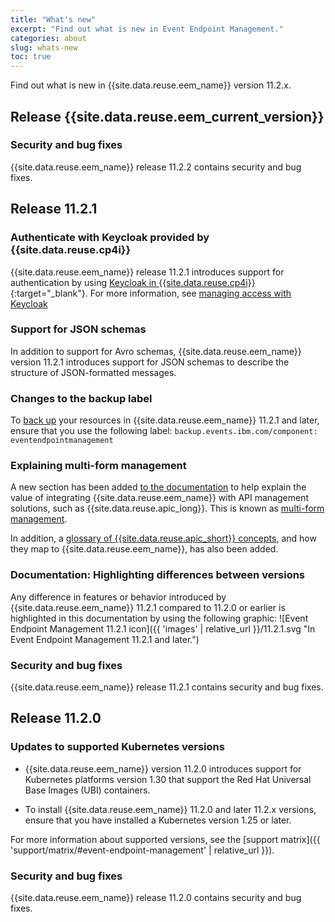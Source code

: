 ```yaml
---
title: "What's new"
excerpt: "Find out what is new in Event Endpoint Management."
categories: about
slug: whats-new
toc: true
---
```


Find out what is new in {{site.data.reuse.eem_name}} version 11.2.x.

## Release {{site.data.reuse.eem_current_version}}

### Security and bug fixes

{{site.data.reuse.eem_name}} release 11.2.2 contains security and bug fixes.

## Release 11.2.1

### Authenticate with Keycloak provided by {{site.data.reuse.cp4i}}

{{site.data.reuse.eem_name}} release 11.2.1 introduces support for authentication by using [Keycloak in {{site.data.reuse.cp4i}}](https://www.ibm.com/docs/en/cloud-paks/cp-integration/16.1.0?topic=administering-identity-access-management){:target="_blank"}. For more information, see [managing access with Keycloak](../../security/managing-access/#setting-up-integration-keycloak-authentication)

### Support for JSON schemas

In addition to support for Avro schemas, {{site.data.reuse.eem_name}} version 11.2.1 introduces support for JSON schemas to describe the structure of JSON-formatted messages.

### Changes to the backup label

To [back up](../../installing/backup-restore#backing-up) your resources in {{site.data.reuse.eem_name}} 11.2.1 and later, ensure that you use the following label: `backup.events.ibm.com/component: eventendpointmanagement`

### Explaining multi-form management

A new section has been added [to the documentation](../../api-and-event-management/overview) to help explain the value of integrating {{site.data.reuse.eem_name}} with API management solutions, such as {{site.data.reuse.apic_long}}. This is known as [multi-form management](../../integrating-with-apic/apic-eem-concepts/#multi-form-api-management).

In addition, a [glossary of {{site.data.reuse.apic_short}} concepts](../../integrating-with-apic/apic-eem-concepts), and how they map to {{site.data.reuse.eem_name}}, has also been added.


### Documentation: Highlighting differences between versions

Any difference in features or behavior introduced by {{site.data.reuse.eem_name}} 11.2.1 compared to 11.2.0 or earlier is highlighted in this documentation by using the following graphic: ![Event Endpoint Management 11.2.1 icon]({{ 'images' | relative_url }}/11.2.1.svg "In Event Endpoint Management 11.2.1 and later.")

### Security and bug fixes

{{site.data.reuse.eem_name}} release 11.2.1 contains security and bug fixes.

## Release 11.2.0

### Updates to supported Kubernetes versions

- {{site.data.reuse.eem_name}} version 11.2.0 introduces support for Kubernetes platforms version 1.30 that support the Red Hat Universal Base Images (UBI) containers.

- To install {{site.data.reuse.eem_name}} 11.2.0 and later 11.2.x versions, ensure that you have installed a Kubernetes version 1.25 or later. 

For more information about supported versions, see the [support matrix]({{ 'support/matrix/#event-endpoint-management' | relative_url }}).

### Security and bug fixes

{{site.data.reuse.eem_name}} release 11.2.0 contains security and bug fixes.



